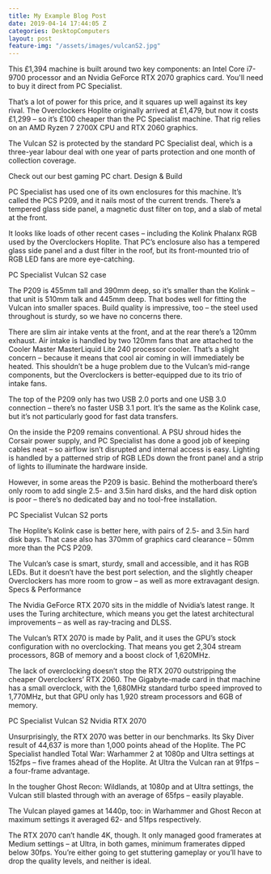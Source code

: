 ```yaml
---
title: My Example Blog Post
date: 2019-04-14 17:44:05 Z
categories: DesktopComputers
layout: post
feature-img: "/assets/images/vulcanS2.jpg"
---
```




This £1,394 machine is built around two key components: an Intel Core i7-9700 processor and an Nvidia GeForce RTX 2070 graphics card. You'll need to buy it direct from PC Specialist.

That’s a lot of power for this price, and it squares up well against its key rival. The Overclockers Hoplite originally arrived at £1,479, but now it costs £1,299 – so it’s £100 cheaper than the PC Specialist machine. That rig relies on an AMD Ryzen 7 2700X CPU and RTX 2060 graphics.

The Vulcan S2 is protected by the standard PC Specialist deal, which is a three-year labour deal with one year of parts protection and one month of collection coverage.

Check out our best gaming PC chart.
Design & Build

PC Specialist has used one of its own enclosures for this machine. It’s called the PCS P209, and it nails most of the current trends. There’s a tempered glass side panel, a magnetic dust filter on top, and a slab of metal at the front.

It looks like loads of other recent cases – including the Kolink Phalanx RGB used by the Overclockers Hoplite. That PC’s enclosure also has a tempered glass side panel and a dust filter in the roof, but its front-mounted trio of RGB LED fans are more eye-catching.

PC Specialist Vulcan S2 case

The P209 is 455mm tall and 390mm deep, so it’s smaller than the Kolink – that unit is 510mm talk and 445mm deep. That bodes well for fitting the Vulcan into smaller spaces. Build quality is impressive, too – the steel used throughout is sturdy, so we have no concerns there.

There are slim air intake vents at the front, and at the rear there’s a 120mm exhaust. Air intake is handled by two 120mm fans that are attached to the Cooler Master MasterLiquid Lite 240 processor cooler. That’s a slight concern – because it means that cool air coming in will immediately be heated. This shouldn’t be a huge problem due to the Vulcan’s mid-range components, but the Overclockers is better-equipped due to its trio of intake fans.

The top of the P209 only has two USB 2.0 ports and one USB 3.0 connection – there’s no faster USB 3.1 port. It’s the same as the Kolink case, but it’s not particularly good for fast data transfers.

On the inside the P209 remains conventional. A PSU shroud hides the Corsair power supply, and PC Specialist has done a good job of keeping cables neat – so airflow isn’t disrupted and internal access is easy. Lighting is handled by a patterned strip of RGB LEDs down the front panel and a strip of lights to illuminate the hardware inside.

However, in some areas the P209 is basic. Behind the motherboard there’s only room to add single 2.5- and 3.5in hard disks, and the hard disk option is poor – there’s no dedicated bay and no tool-free installation.

PC Specialist Vulcan S2 ports

The Hoplite’s Kolink case is better here, with pairs of 2.5- and 3.5in hard disk bays. That case also has 370mm of graphics card clearance – 50mm more than the PCS P209.

The Vulcan’s case is smart, sturdy, small and accessible, and it has RGB LEDs. But it doesn’t have the best port selection, and the slightly cheaper Overclockers has more room to grow – as well as more extravagant design.
Specs & Performance

The Nvidia GeForce RTX 2070 sits in the middle of Nvidia’s latest range. It uses the Turing architecture, which means you get the latest architectural improvements – as well as ray-tracing and DLSS.

The Vulcan’s RTX 2070 is made by Palit, and it uses the GPU’s stock configuration with no overclocking. That means you get 2,304 stream processors, 8GB of memory and a boost clock of 1,620MHz.

The lack of overclocking doesn’t stop the RTX 2070 outstripping the cheaper Overclockers’ RTX 2060. The Gigabyte-made card in that machine has a small overclock, with the 1,680MHz standard turbo speed improved to 1,770MHz, but that GPU only has 1,920 stream processors and 6GB of memory.

PC Specialist Vulcan S2 Nvidia RTX 2070

Unsurprisingly, the RTX 2070 was better in our benchmarks. Its Sky Diver result of 44,637 is more than 1,000 points ahead of the Hoplite. The PC Specialist handled Total War: Warhammer 2 at 1080p and Ultra settings at 152fps – five frames ahead of the Hoplite. At Ultra the Vulcan ran at 91fps – a four-frame advantage.

In the tougher Ghost Recon: Wildlands, at 1080p and at Ultra settings, the Vulcan still blasted through with an average of 65fps – easily playable.

The Vulcan played games at 1440p, too: in Warhammer and Ghost Recon at maximum settings it averaged 62- and 51fps respectively.

The RTX 2070 can’t handle 4K, though. It only managed good framerates at Medium settings – at Ultra, in both games, minimum framerates dipped below 30fps. You’re either going to get stuttering gameplay or you’ll have to drop the quality levels, and neither is ideal.